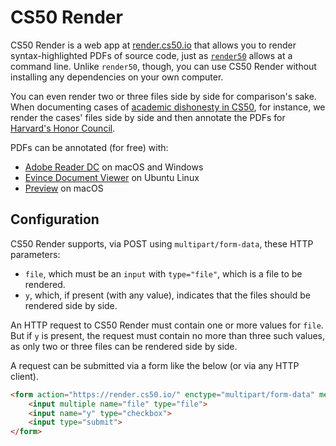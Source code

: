 # CS50 Render

CS50 Render is a web app at [render.cs50.io](https://render.cs50.io/) that allows you to render syntax-highlighted PDFs of source code, just as [`render50`](/render50/) allows at a command line. Unlike `render50`, though, you can use CS50 Render without installing any dependencies on your own computer.

You can even render two or three files side by side for comparison's sake. When documenting cases of [academic dishonesty in CS50](https://cs.harvard.edu/malan/publications/Teaching_Academic_Honesty_in_CS50.pdf), for instance, we render the cases' files side by side and then annotate the PDFs for [Harvard's Honor Council](https://honorcouncil.fas.harvard.edu/).

PDFs can be annotated (for free) with:

- [Adobe Reader DC](https://acrobat.adobe.com/us/en/acrobat/pdf-reader.html) on macOS and Windows
- [Evince Document Viewer](https://help.ubuntu.com/community/Evince) on Ubuntu Linux
- [Preview](https://support.apple.com/en-us/HT201740) on macOS

## Configuration

CS50 Render supports, via POST using `multipart/form-data`, these HTTP parameters:

* `file`, which must be an `input` with `type="file"`, which is a file to be rendered.
* `y`, which, if present (with any value), indicates that the files should be rendered side by side.

An HTTP request to CS50 Render must contain one or more values for `file`. But if `y` is present, the request must contain no more than three such values, as only two or three files can be rendered side by side.

A request can be submitted via a form like the below (or via any HTTP client).

```html
<form action="https://render.cs50.io/" enctype="multipart/form-data" method="post">
    <input multiple name="file" type="file">
    <input name="y" type="checkbox">
    <input type="submit">
</form>
```
